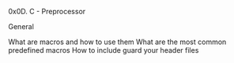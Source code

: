 0x0D. C - Preprocessor

General

What are macros and how to use them
What are the most common predefined macros
How to include guard your header files

